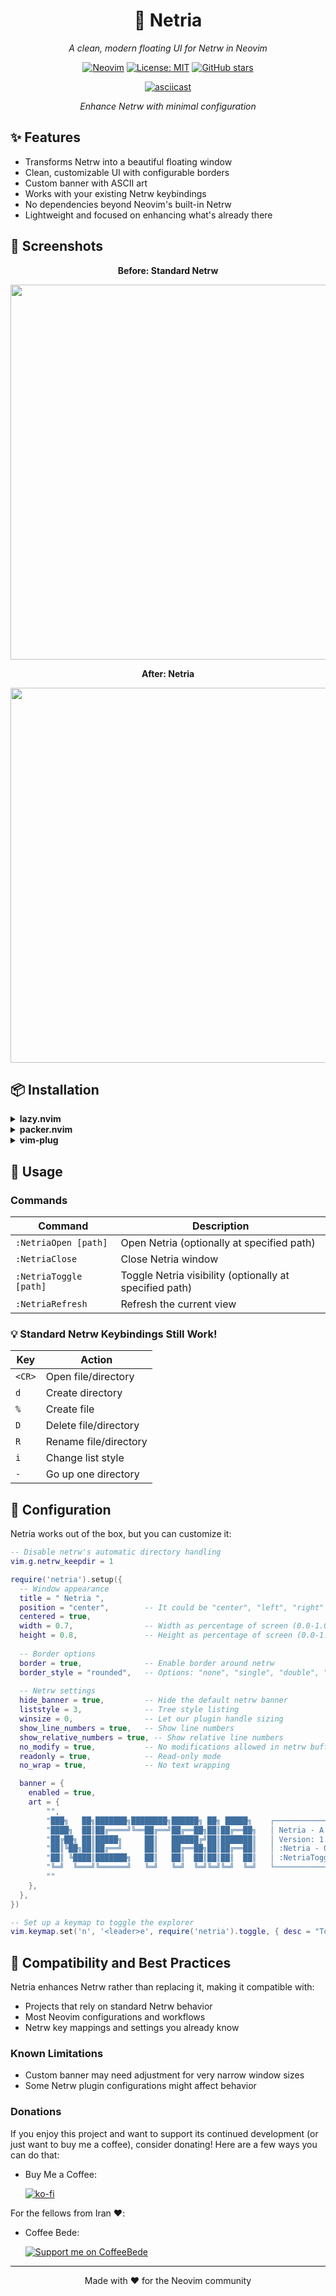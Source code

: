 <div align="center">

# 🌟 Netria

*A clean, modern floating UI for Netrw in Neovim*

[![Neovim](https://img.shields.io/badge/NeoVim-%2357A143.svg?&style=for-the-badge&logo=neovim&logoColor=white)](https://neovim.io/)
[![License: MIT](https://img.shields.io/badge/License-MIT-yellow.svg?style=for-the-badge)](https://opensource.org/licenses/MIT)
[![GitHub stars](https://img.shields.io/github/stars/Mirhajian/netria?style=for-the-badge)](https://github.com/Mirhajian/netria/stargazers)

[![asciicast](https://asciinema.org/a/d3IIEbQO0Y4Laoz1BZJrGOsYZ.svg)](https://asciinema.org/a/d3IIEbQO0Y4Laoz1BZJrGOsYZ)

*Enhance Netrw with minimal configuration*

</div>

## ✨ Features

- Transforms Netrw into a beautiful floating window
- Clean, customizable UI with configurable borders
- Custom banner with ASCII art
- Works with your existing Netrw keybindings
- No dependencies beyond Neovim's built-in Netrw
- Lightweight and focused on enhancing what's already there

## 📸 Screenshots

<div align="center">
  <p><strong>Before: Standard Netrw</strong></p>
  <img src="https://github.com/Mirhajian/netria/raw/main/assets/before.png" width="600" />
  
  <p><strong>After: Netria</strong></p>
  <img src="https://github.com/Mirhajian/netria/raw/main/assets/after.png" width="600" />
</div>

## 📦 Installation

<details>
<summary><b>lazy.nvim</b></summary>

```lua
{
  "mirhajian/netria",
  config = function()
    require("netria").setup({
      -- optional configuration here
    })
  end,
}
```
</details>

<details>
<summary><b>packer.nvim</b></summary>

```lua
use {
  "mirhajian/netria",
  config = function()
    require("netria").setup({})
  end
}
```
</details>

<details>
<summary><b>vim-plug</b></summary>

```vim
Plug 'mirhajian/netria'

" In your init.vim after plug#end()
lua require('netria').setup({})
```
</details>

## 🚀 Usage

### Commands

| Command | Description |
|---------|-------------|
| `:NetriaOpen [path]` | Open Netria (optionally at specified path) |
| `:NetriaClose` | Close Netria window |
| `:NetriaToggle [path]` | Toggle Netria visibility (optionally at specified path) |
| `:NetriaRefresh` | Refresh the current view |

### 💡 Standard Netrw Keybindings Still Work!

| Key | Action |
|-----|--------|
| `<CR>` | Open file/directory |
| `d` | Create directory |
| `%` | Create file |
| `D` | Delete file/directory |
| `R` | Rename file/directory |
| `i` | Change list style |
| `-` | Go up one directory |

## 🔧 Configuration

Netria works out of the box, but you can customize it:

```lua
-- Disable netrw's automatic directory handling
vim.g.netrw_keepdir = 1

require('netria').setup({
  -- Window appearance
  title = " Netria ",
  position = "center",        -- It could be "center", "left", "right"
  centered = true,
  width = 0.7,                -- Width as percentage of screen (0.0-1.0)
  height = 0.8,               -- Height as percentage of screen (0.0-1.0)
  
  -- Border options
  border = true,              -- Enable border around netrw
  border_style = "rounded",   -- Options: "none", "single", "double", "rounded", "solid", "shadow"
  
  -- Netrw settings
  hide_banner = true,         -- Hide the default netrw banner
  liststyle = 3,              -- Tree style listing
  winsize = 0,                -- Let our plugin handle sizing
  show_line_numbers = true,   -- Show line numbers
  show_relative_numbers = true, -- Show relative line numbers
  no_modify = true,           -- No modifications allowed in netrw buffer
  readonly = true,            -- Read-only mode
  no_wrap = true,             -- No text wrapping

  banner = {
    enabled = true,
    art = {
        "",
        "███╗   ██╗███████╗████████╗██████╗ ██╗ █████╗    ┌───────────────────────────────┐",
        "████╗  ██║██╔════╝╚══██╔══╝██╔══██╗██║██╔══██╗   │ Netria - A Nice Looking Netrw │",
        "██╔██╗ ██║█████╗     ██║   ██████╔╝██║███████║   │ Version: 1.0.0                │",
        "██║╚██╗██║██╔══╝     ██║   ██╔══██╗██║██╔══██║   │ :Netria - Open Explorer       │",
        "██║ ╚████║███████╗   ██║   ██║  ██║██║██║  ██║   │ :NetriaToggle - Toggle Nerria │",
        "╚═╝  ╚═══╝╚══════╝   ╚═╝   ╚═╝  ╚═╝╚═╝╚═╝  ╚═╝   └───────────────────────────────┘",
        ""
    },
  },
})

-- Set up a keymap to toggle the explorer
vim.keymap.set('n', '<leader>e', require('netria').toggle, { desc = "Toggle Netria" })

```

## 🤝 Compatibility and Best Practices

Netria enhances Netrw rather than replacing it, making it compatible with:

- Projects that rely on standard Netrw behavior
- Most Neovim configurations and workflows
- Netrw key mappings and settings you already know

### Known Limitations

- Custom banner may need adjustment for very narrow window sizes
- Some Netrw plugin configurations might affect behavior

### Donations

If you enjoy this project and want to support its continued development (or just want to buy me a coffee), consider donating! Here are a few ways you can do that:



- Buy Me a Coffee:
  
  [![ko-fi](https://ko-fi.com/img/githubbutton_sm.svg)](https://ko-fi.com/V7V51CB058)


For the fellows from Iran ❤️:

- Coffee Bede:

  [![Support me on CoffeeBede](https://coffeebede.ir/DashboardTemplateV2/app-assets/images/banner/default-yellow.svg)](https://www.coffeebede.com/abolafzlmirhajian)


---
<div align="center">
  <p>Made with ❤️ for the Neovim community</p>
</div>
